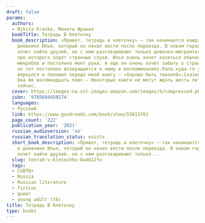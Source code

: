```yaml
---
draft: false
params:
  authors:
  - Mikita Franko, Микита Франко
  bookTitle: Тетрадь В Клеточку
  book_description: «Привет, тетрадь в клеточку» — так начинается каждая запись в
    дневнике Ильи, который он начал вести после переезда. В новом городе Илья очень
    хочет найти друзей, но с ним разговаривают только девочка-мигрантка и одноклассник,
    про которого ходят странные слухи. Илья очень хочет казаться обычным, но боится
    микробов и постоянно моет руки. А еще он очень хочет забыть о страшном Дне S,
    но тот постоянно возвращается к нему в воспоминаниях.Папа куда-то уходил. Потом
    вернулся и положил передо мной книгу — «Хорошо быть тихоней».Сказал:— Прочитай.—
    Она же восемнадцать плюс.— Некоторые книги не могут ждать шесть лет. Они нужны
    сейчас.
  cover: https://images-na.ssl-images-amazon.com/images/S/compressed.photo.goodreads.com/books/1603901264i/55813701.jpg
  isbn: '9785604458174'
  languages:
  - Русский
  link: https://www.goodreads.com/book/show/55813701
  page_count: '222'
  publication_year: '2021'
  russian_audioversion: 'no'
  russian_translation_status: exists
  short_book_description: «Привет, тетрадь в клеточку» — так начинается каждая запись
    в дневнике Ильи, который он начал вести после переезда. В новом городе Илья очень
    хочет найти друзей, но с ним разговаривают только...
  slug: tetrad-v-kletochku-0a4612fe
  tags:
  - LGBTQ+
  - Russia
  - Russian literature
  - fiction
  - queer
  - young adult (YA)
title: Тетрадь В Клеточку
type: books
---
```

